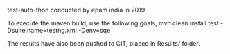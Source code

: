 test-auto-thon conducted by epam india in 2019

To execute the maven build, use the following goals,
mvn clean install test -Dsuite.name=testng.xml -Denv=sqe

The results have also been pushed to GIT, placed in Results/ folder.